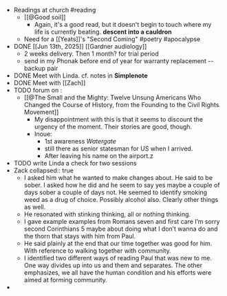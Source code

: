 - Readings at church #reading
	- [[@Good soil]]
		- Again, it's a good read, but it doesn't begin to touch where my life is currently beating. **descent into a cauldron**
	- Need for a [[Yeats]]'s "Second Coming" #poetry #apocalypse
- DONE [[Jun 13th, 2025]] [[Gardner audiology]]
	- 2 weeks delivery. Then 1 month? for trial period
	- send in my Phonak before end of year for warranty replacement -- backup pair
- DONE  Meet with Linda. cf. notes in **Simplenote**
- DONE Meet with [[Zach]]
- TODO forum on :
	- [[@The Small and the Mighty: Twelve Unsung Americans Who Changed the Course of History, from the Founding to the Civil Rights Movement]]
		- My disappointment with this is that it seems to discount the urgency of the moment. Their stories are good, though.
		- Inoue:
			- 1st awareness *Watergate*
			- still there as senior statesman for US when I arrived.
			- After leaving his name on the airport.z
- TODO write Linda a check for two sessions
- Zack
  collapsed:: true
	- I asked him what he wanted to make changes about. He said to be sober. I asked how he did and he seem to say yes maybe a couple of days sober a couple of days not. He seemed to identify smoking weed as a drug of choice. Possibly alcohol also. Clearly other things as well.
	- He resonated with stinking thinking, all or nothing thinking.
	- I gave example examples from Romans seven and first care I’m sorry second Corinthians 5 maybe about doing what I don’t wanna do and the thorn that stays with him from Paul.
	- He said plainly at the end that our time together was good for him. With reference to walking together with community.
	- I identified two different ways of reading Paul that was new to me. One way divides up into us and them and separates. The other emphasizes, we all have the human condition and his efforts were aimed at forming community.
-